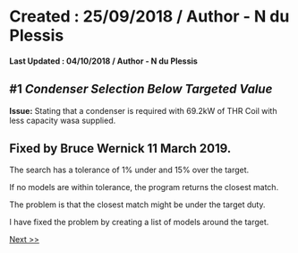 # Created : 25/09/2018 / Author - N du Plessis
#### Last Updated : 04/10/2018 / Author - N du Plessis

##  #1 **_Condenser Selection Below Targeted Value_**

**Issue:** Stating that a condenser is required with 69.2kW of THR
Coil with less capacity wasa supplied.


## Fixed by Bruce Wernick 11 March 2019.

The search has a tolerance of 1% under and 15% over the target.

If no models are within tolerance, the program returns the closest match.

The problem is that the closest match might be under the target duty.

I have fixed the problem by creating a list of models around the target.



[Next >>](https://github.com/bru32/MetSelect-SNAG-List/blob/master/SNAG_2.md)
